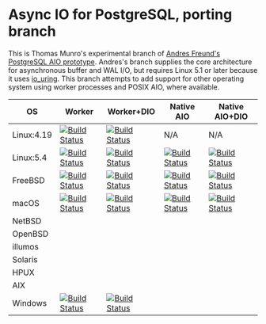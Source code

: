 # Async IO for PostgreSQL, porting branch

This is Thomas Munro's experimental branch of [Andres Freund's PostgreSQL AIO
prototype](https://github.com/anarazel/postgres/tree/aio).  Andres's branch
supplies the core architecture for asynchronous buffer and WAL I/O, but
requires Linux 5.1 or later because it uses
[io\_uring](https://lwn.net/Articles/810414/).  This branch attempts to add
support for other operating system using worker processes and POSIX AIO, where
available.

| OS | Worker | Worker+DIO | Native AIO | Native AIO+DIO |
|----|--------|------------|-----|---------|
| Linux:4.19 | [![Build Status](https://api.cirrus-ci.com/github/macdice/postgres.svg?branch=aio-porting&task=Linux&script=linux_worker_buf)](https://cirrus-ci.com/github/macdice/postgres/aio-porting) | [![Build Status](https://api.cirrus-ci.com/github/macdice/postgres.svg?branch=aio-porting&task=Linux&script=linux_worker_dio)](https://cirrus-ci.com/github/macdice/postgres/aio-porting) | N/A | N/A |
| Linux:5.4 | [![Build Status](https://ci.appveyor.com/api/projects/status/github/macdice/postgres?branch=aio-porting&svg=true)](https://ci.appveyor.com/project/macdice/postgres) | [![Build Status](https://ci.appveyor.com/api/projects/status/github/macdice/postgres?branch=aio-porting&svg=true)](https://ci.appveyor.com/project/macdice/postgres)| [![Build Status](https://ci.appveyor.com/api/projects/status/github/macdice/postgres?branch=aio-porting&svg=true)](https://ci.appveyor.com/project/macdice/postgres)| [![Build Status](https://ci.appveyor.com/api/projects/status/github/macdice/postgres?branch=aio-porting&svg=true)](https://ci.appveyor.com/project/macdice/postgres) |
| FreeBSD | [![Build Status](https://api.cirrus-ci.com/github/macdice/postgres.svg?branch=aio-porting&task=FreeBSD&script=freebsd_worker_buf)](https://cirrus-ci.com/github/macdice/postgres/aio-porting) | [![Build Status](https://api.cirrus-ci.com/github/macdice/postgres.svg?branch=aio-porting&task=FreeBSD&script=freebsd_worker_dio)](https://cirrus-ci.com/github/macdice/postgres/aio-porting) | [![Build Status](https://api.cirrus-ci.com/github/macdice/postgres.svg?branch=aio-porting&task=FreeBSD&script=freebsd_posix_buf)](https://cirrus-ci.com/github/macdice/postgres/aio-porting) | [![Build Status](https://api.cirrus-ci.com/github/macdice/postgres.svg?branch=aio-porting&task=FreeBSD&script=freebsd_posix_dio)](https://cirrus-ci.com/github/macdice/postgres/aio-porting) |
| macOS | [![Build Status](https://api.cirrus-ci.com/github/macdice/postgres.svg?branch=aio-porting&task=macOS&script=macos_worker_buf)](https://cirrus-ci.com/github/macdice/postgres/aio-porting) | [![Build Status](https://api.cirrus-ci.com/github/macdice/postgres.svg?branch=aio-porting&task=macOS&script=macos_worker_dio)](https://cirrus-ci.com/github/macdice/postgres/aio-porting) | [![Build Status](https://api.cirrus-ci.com/github/macdice/postgres.svg?branch=aio-porting&task=macOS&script=macos_posix_buf)](https://cirrus-ci.com/github/macdice/postgres/aio-porting) | [![Build Status](https://api.cirrus-ci.com/github/macdice/postgres.svg?branch=aio-porting&task=macOS&script=macos_posix_dio)](https://cirrus-ci.com/github/macdice/postgres/aio-porting) |
| NetBSD | | | | |
| OpenBSD | | | | |
| illumos | | | | |
| Solaris | | | | |
| HPUX | | | | |
| AIX | | | | |
| Windows | [![Build Status](https://api.cirrus-ci.com/github/macdice/postgres.svg?branch=aio-porting&task=Windows&script=windows_worker_buf)](https://cirrus-ci.com/github/macdice/postgres/aio-porting) | [![Build Status](https://api.cirrus-ci.com/github/macdice/postgres.svg?branch=aio-porting&task=Windows&script=windows_worker_dio)](https://cirrus-ci.com/github/macdice/postgres/aio-porting) | | |
